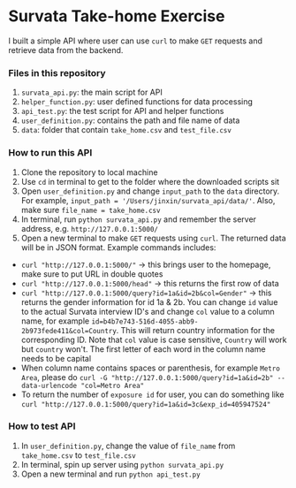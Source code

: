 # Survata Take-home Exercise

I built a simple API where user can use `curl` to make `GET` requests and retrieve data from the backend.

### Files in this repository
1. `survata_api.py`: the main script for API
2. `helper_function.py`: user defined functions for data processing
3. `api_test.py`: the test script for API and helper functions
4. `user_definition.py`: contains the path and file name of data
5. `data`: folder that contain `take_home.csv` and `test_file.csv`

### How to run this API
1. Clone the repository to local machine
2. Use `cd` in terminal to get to the folder where the downloaded scripts sit
3. Open `user_definition.py` and change `input_path` to the `data` directory. For example, `input_path = '/Users/jinxin/survata_api/data/'`. Also, make sure `file_name = take_home.csv`
4. In terminal, run `python survata_api.py` and remember the server address, e.g. `http://127.0.0.1:5000/`
5. Open a new terminal to make `GET` requests using `curl`. The returned data will be in JSON format. Example commands includes:
  * `curl "http://127.0.0.1:5000/"` -> this brings user to the homepage, make sure to put URL in double quotes
  * `curl "http://127.0.0.1:5000/head"` -> this returns the first row of data
  * `curl "http://127.0.0.1:5000/query?id=1a&id=2b&col=Gender"` -> this returns the gender information for id 1a & 2b. You can change `id` value to the actual Survata interview ID's and change `col` value to a column name, for example `id=b4b7e743-516d-4055-abb9-2b973fede411&col=Country`. This will return country information for the corresponding ID. Note that `col` value is case sensitive, `Country` will work but `country` won't. The first letter of each word in the column name needs to be capital
  * When column name contains spaces or parenthesis, for example `Metro Area`, please do `curl -G "http://127.0.0.1:5000/query?id=1a&id=2b" --data-urlencode "col=Metro Area"`
  * To return the number of `exposure id` for user, you can do something like `curl "http://127.0.0.1:5000/query?id=1a&id=3c&exp_id=405947524"`
  
### How to test API
1. In `user_definition.py`, change the value of `file_name` from `take_home.csv` to `test_file.csv`
2. In terminal, spin up server using `python survata_api.py`
3. Open a new terminal and run `python api_test.py`

